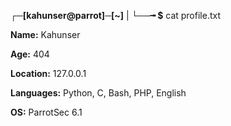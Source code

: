 <!--
- 👋 Hi, I’m @Kahunser
- 👀 I’m interested in Offensive Security, Hacking, Pentesting, CTFs.
- 🌱 I’m currently learning Hacking.
- 💞️ I’m looking to collaborate on CTFs
- 📫 How to reach me:
      - Twitter (X): @Kahunser
      - kahunser@proton.me
- 😄 Pronouns: Nigga
- ⚡ Fun fact: Im white
-->

**┌─[kahunser@parrot]**─**[~]**
  |
**└──╼ $** cat profile.txt

**Name:** Kahunser

**Age:** 404

**Location:** 127.0.0.1

**Languages:** Python, C, Bash, PHP, English

**OS:** ParrotSec 6.1

<!--
Kahunser/Kahunser is a ✨ special ✨ repository because its `README.md` (this file) appears on your GitHub profile.
You can click the Preview link to take a look at your changes.
-->
